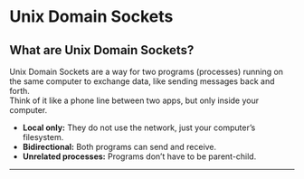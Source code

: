 # Unix Domain Sockets

## What are Unix Domain Sockets?

Unix Domain Sockets are a way for two programs (processes) running on the same computer to exchange data, like sending messages back and forth.  
Think of it like a phone line between two apps, but only inside your computer.

- **Local only:** They do not use the network, just your computer’s filesystem.
- **Bidirectional:** Both programs can send and receive.
- **Unrelated processes:** Programs don’t have to be parent-child.

---
